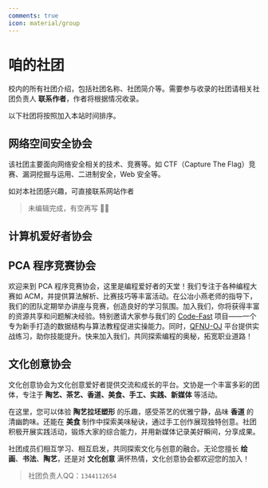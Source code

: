 ```yaml
---
comments: true
icon: material/group
---
```


# 咱的社团

校内的所有社团介绍，包括社团名称、社团简介等。需要参与收录的社团请相关社团负责人 **联系作者**，作者将根据情况收录。

以下社团将按照加入本站时间排序。

## 网络空间安全协会

该社团主要面向网络安全相关的技术、竞赛等。如 CTF（Capture The Flag）竞赛、漏洞挖掘与运用、二进制安全，Web 安全等。

如对本社团感兴趣，可直接联系网站作者

> 未编辑完成，有空再写 ✍🏻

## 计算机爱好者协会

## PCA 程序竞赛协会

欢迎来到 PCA 程序竞赛协会，这里是编程爱好者的天堂！我们专注于各种编程大赛如 ACM，并提供算法解析、比赛技巧等丰富活动。在公冶小燕老师的指导下，我们的团队定期举办讲座与竞赛，创造良好的学习氛围。加入我们，你将获得丰富的资源共享和问题解决经验。特别邀请大家参与我们的 [Code-Fast](https://github.com/Swcmb/Code-Fast.github.io/) 项目——一个专为新手打造的数据结构与算法教程促进实操能力。同时，[QFNU-OJ](http://182.92.108.199/) 平台提供实战练习，助你技能提升。快来加入我们，共同探索编程的奥秘，拓宽职业道路！

## 文化创意协会

文化创意协会为文化创意爱好者提供交流和成长的平台。文协是一个丰富多彩的团体，专注于 **陶艺、茶艺、香道、美食、手工、实践、新媒体** 等活动。

在这里，您可以体验 **陶艺拉坯塑形** 的乐趣，感受茶艺的优雅宁静，品味 **香道** 的清幽韵味。还能在 **美食** 制作中探索美味秘诀，通过手工创作展现独特创意。社团积极开展实践活动，锻炼大家的综合能力，并用新媒体记录美好瞬间，分享成果。

社团成员们相互学习、相互启发，共同探索文化与创意的融合。无论您擅长 **绘画**、**书法**、**陶艺**，还是对 **文化创意** 满怀热情，文化创意协会都欢迎您的加入！

> 社团负责人QQ：`1344112654`